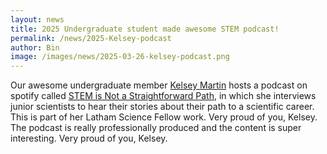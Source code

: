 ```yaml
---
layout: news
title: 2025 Undergraduate student made awesome STEM podcast!
permalink: /news/2025-Kelsey-podcast
author: Bin
image: /images/news/2025-03-26-kelsey-podcast.png
---
```


Our awesome undergraduate member [Kelsey Martin](https://www.binhe-lab.org/members/kelsey-martin) hosts a podcast on spotify called [STEM is Not a Straightforward Path](https://open.spotify.com/episode/4iXlVEOyVRlrC9VLQ9byKg?si=qyL1DLgVSNi4jhugVdPtnA), in which she interviews junior scientists to hear their stories about their path to a scientific career. This is part of her Latham Science Fellow work. Very proud of you, Kelsey. The podcast is really professionally produced and the content is super interesting. Very proud of you, Kelsey. 
